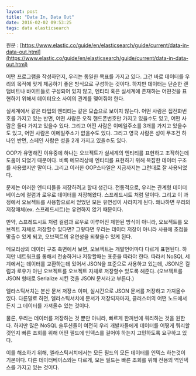 ```yaml
---
layout: post
title: "Data In, Data Out"
date: 2016-02-02 09:53:25
tags: data elasticsearch
---
```


원문 : [https://www.elastic.co/guide/en/elasticsearch/guide/current/data-in-data-out.html](https://www.elastic.co/guide/en/elasticsearch/guide/current/data-in-data-out.html)

어떤 프로그램을 작성하던지, 우리는 동일한 목표를 가지고 있다.
그건 바로 데이터를 우리의 목적에 맞게 제공하기 좋은 방식으로 구성하는 것이다.
하지만 데이터는 단순한 랜덤비트나 바이트들로 구성되어 있지 않고,
엔티티 혹은 실세계에 존재하는 어떤것을 표현하기 위해서 데이터요소 사이의 관계를 맺어줘야 한다.

실세계에서 같은 타입의 엔티티는 같은 모습으로 보이지 않는다. 
어떤 사람은 집전화번호를 가지고 있는 반면, 어떤 사람은 오직 핸드폰번호만 가지고 있을수도 있고, 어떤 사람은 둘다 가지고 있을수 있다.
그리고 어떤 사람은 이메일주소를 3개를 가지고 있을수도 있고, 어떤 사람은 이메일주소가 없을수도 있다.
그리고 영국 사람은 성이 무조건 하나인 반면, 스페인 사람은 성을 2개 가지고 있을수도 있다.

OOP가 유명해진 이유중에 하나는 오브젝트가 실세계의 엔티티를 표현하고 조작하는데 도움이 되었기 때문이다. 
비록 메모리상에 엔티티를 표현하기 위해 복잡한 데이터 구조를 사용했지만 말이다. 
그리고 이러한 OOP스타일은 지금까지는 그런대로 잘 사용되었다.

문제는 이러한 엔티티들을 저장하려고 할때 생긴다. 
전통적으로, 우리는 관계형 데이터베이스에 컬럼과 로우로 데이터를 저장해왔다. 스프레드시트 처럼 말이다.
그리고 이 과정에서 오브젝트를 사용함으로써 얻었던 모든 유연성이 사라지게 된다.
왜냐하면 우리의 저장매체(ex. 스프레드시트)는 유연하지 않기 때문이다.

만약, 스프레드시트 처럼 컬럼과 로우로 이루어진 제한된 방식이 아니라, 오브젝트를 오브젝트 자체로 저장할수 있다면? 
그렇다면 우리는 데이터 저장이 아니라 사용에 초점을 맞출수 있게 되고, 오브젝트의 유연성을 되찾을수 있게 된다.

메모리상의 데이터 구조 측면에서 보면, 오브젝트는 개발언어마다 다르게 표현된다. 
하지만 네트워크를 통해서 전송하거나 저장할때는 표준을 따라야 한다.
따라서 NoSQL 세계에서는 데이터를 교환하는데 있어서 JSON을 표준으로 사용하고 있는데,
JSON은 컬럼과 로우가 아닌 오브젝트를 오브젝트 자체로 저장할수 있도록 해준다.
(오브젝트를 JSON 형태로 Serialize 시킨 것을 JSON 문서라고 부른다.)

엘라스틱서치는 분산 문서 저장소 이며, 실시간으로 JSON 문서를 저장하고 가져올수 있다.
다른말로 하면, 엘라스틱서치에 문서가 저장되자마자, 클러스터의 어떤 노드에서든지 그 데이터를 가져올수 있는 것이다.

물론, 우리는 데이터를 저장하는 것 뿐만 아니라, 빠르게 한꺼번에 쿼리하는 것을 원한다. 
하지만 많은 NoSQL 솔루션들이 여전히 우리 개발자들에게 데이터를 어떻게 쿼리할것인지
빠른 조회를 위해 어떤 필드에 인덱스를 걸어야 하는지 고민하도록 요구하고 있다.

이를 해소하기 위해, 엘라스틱서치에서는 모든 필드의 모든 데이터를 인덱스 하는것이 기본이다. 
다른 데이터베이스와는 다르게, 모든 필드는 빠른 조회를 위해 전용의 역인덱스를 가지고 있는 것이다.